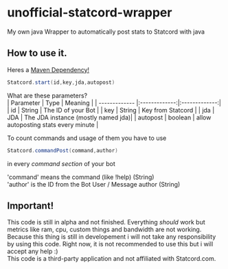 # unofficial-statcord-wrapper
My own java Wrapper to automatically post stats to Statcord with java

## How to use it.
Heres a [Maven Dependency!](https://github.com/pvhil/unofficial-statcord-wrapper/packages/561598)
```java
Statcord.start(id,key,jda,autopost)
```
What are these parameters?  
| Parameter        | Type           | Meaning |
| ------------- |:-------------:|:-------------:| 
| id      | String | The ID of your Bot |
| key      | String      |  Key from Statcord |
| jda | JDA      | The JDA instance (mostly named jda)|
| autopost | boolean      | allow autoposting stats every minute |

To count commands and usage of them you have to use
```java
Statcord.commandPost(command,author)
```
in every *command section* of your bot

'command' means the command (like !help) (String)  
'author' is the ID from the Bot User / Message author (String)

## Important!
This code is still in alpha and not finished. Everything *should* work but metrics like ram, cpu, custom things and bandwidth are not working.  
Because this thing is still in developement i will not take any responsibility by using this code. Right now, it is not recommended to use this but i will accept any help :)  
This code is a third-party application and not affiliated with Statcord.com.
